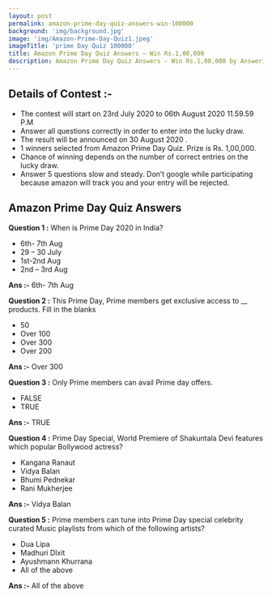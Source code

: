 ```yaml
---
layout: post
permalink: amazon-prime-day-quiz-answers-win-100000
background: 'img/background.jpg'
image: 'img/Amazon-Prime-Day-Quiz1.jpeg'
imageTitle: 'prime Day Quiz 100000'
title: Amazon Prime Day Quiz Answers – Win Rs.1,00,000
description: Amazon Prime Day Quiz Answers - Win Rs.1,00,000 by Answering Simple Question. Get amazon Prime Day Quiz answers - GeraSoft.com
---
```



## Details of Contest :-

* The contest will start on 23rd July 2020 to 06th August 2020 11.59.59 P.M
* Answer all questions correctly in order to enter into the lucky draw.
* The result will be announced on 30 August 2020 .
* 1 winners selected from Amazon Prime Day Quiz. Prize is Rs. 1,00,000.
* Chance of winning depends on the number of correct entries on the lucky draw.
* Answer 5 questions slow and steady. Don’t google while participating because amazon will track you and your entry will be rejected.

 
## Amazon Prime Day Quiz Answers

**Question 1 :** When is Prime Day 2020 in India?  

* 6th- 7th Aug
* 29 – 30 July
* 1st-2nd Aug
* 2nd – 3rd Aug

**Ans :-** 6th- 7th Aug

**Question 2 :** This Prime Day, Prime members get exclusive access to __ products. Fill in the blanks  

* 50
* Over 100
* Over 300
* Over 200
 
**Ans :-** Over 300

**Question 3 :** Only Prime members can avail Prime day offers.  

* FALSE
* TRUE

**Ans :-** TRUE

**Question 4 :** Prime Day Special, World Premiere of Shakuntala Devi features which popular Bollywood actress?  

* Kangana Ranaut
* Vidya Balan
* Bhumi Pednekar
* Rani Mukherjee

**Ans :-** Vidya Balan

**Question 5 :** Prime members can tune into Prime Day special celebrity curated Music playlists from which of the following artists?  

* Dua Lipa
* Madhuri DIxit
* Ayushmann Khurrana
* All of the above

**Ans :-** All of the above  